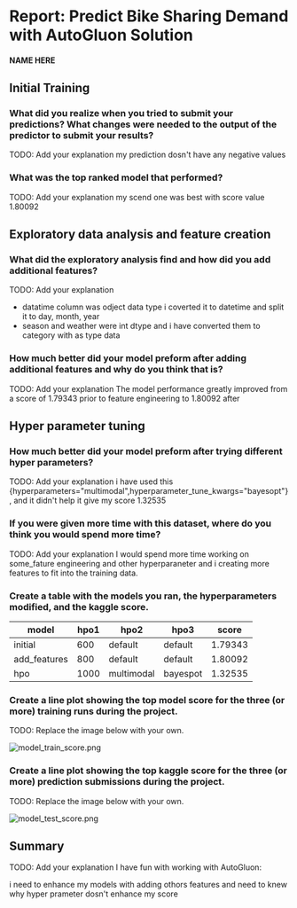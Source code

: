 # Report: Predict Bike Sharing Demand with AutoGluon Solution
#### NAME HERE

## Initial Training
### What did you realize when you tried to submit your predictions? What changes were needed to the output of the predictor to submit your results?
TODO: Add your explanation
my prediction dosn't have any negative values

### What was the top ranked model that performed?
TODO: Add your explanation
my scend one was best with score value 1.80092

## Exploratory data analysis and feature creation
### What did the exploratory analysis find and how did you add additional features?
TODO: Add your explanation
* datatime column was odject data type i coverted it to datetime and split it to day, month, year
* season and weather were int dtype and i have converted them to category with as type data

### How much better did your model preform after adding additional features and why do you think that is?
TODO: Add your explanation
The model performance greatly improved from a score of 1.79343 prior to feature engineering to 1.80092 after

## Hyper parameter tuning
### How much better did your model preform after trying different hyper parameters?
TODO: Add your explanation
i have used this {hyperparameters="multimodal",hyperparameter_tune_kwargs="bayesopt"},  and it didn't help it give my score 1.32535 
### If you were given more time with this dataset, where do you think you would spend more time?
TODO: Add your explanation
I would spend more time working on some_fature engineering and other hyperparaneter and i creating more features to fit into the training data.
### Create a table with the models you ran, the hyperparameters modified, and the kaggle score.
|model|hpo1|hpo2|hpo3|score|
|--|--|--|--|--|
|initial|600|default|default|1.79343|
|add_features|800|default|default|1.80092|
|hpo|1000|multimodal|bayespot|1.32535|

### Create a line plot showing the top model score for the three (or more) training runs during the project.

TODO: Replace the image below with your own.

![model_train_score.png](img/model_train_score.png)

### Create a line plot showing the top kaggle score for the three (or more) prediction submissions during the project.

TODO: Replace the image below with your own.

![model_test_score.png](img/model_test_score.png)

## Summary
TODO: Add your explanation
I have fun with working with AutoGluon:

i need to enhance my models with adding othors features and need to knew why hyper prameter dosn't enhance my score